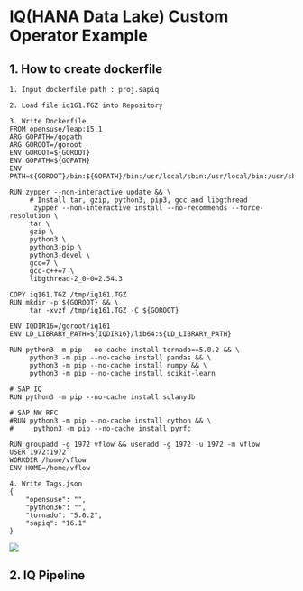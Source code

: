 # IQ(HANA Data Lake) Custom Operator Example

## 1. How to create dockerfile
    
    1. Input dockerfile path : proj.sapiq
    
    2. Load file iq161.TGZ into Repository
    
    3. Write Dockerfile
    FROM opensuse/leap:15.1
    ARG GOPATH=/gopath
    ARG GOROOT=/goroot
    ENV GOROOT=${GOROOT}
    ENV GOPATH=${GOPATH}
    ENV PATH=${GOROOT}/bin:${GOPATH}/bin:/usr/local/sbin:/usr/local/bin:/usr/sbin:/usr/bin:/sbin:/bin

    RUN zypper --non-interactive update && \
         # Install tar, gzip, python3, pip3, gcc and libgthread
          zypper --non-interactive install --no-recommends --force-resolution \
         tar \
         gzip \
         python3 \
         python3-pip \
         python3-devel \
         gcc=7 \
         gcc-c++=7 \
         libgthread-2_0-0=2.54.3

    COPY iq161.TGZ /tmp/iq161.TGZ
    RUN mkdir -p ${GOROOT} && \
         tar -xvzf /tmp/iq161.TGZ -C ${GOROOT}

    ENV IQDIR16=/goroot/iq161
    ENV LD_LIBRARY_PATH=${IQDIR16}/lib64:${LD_LIBRARY_PATH}

    RUN python3 -m pip --no-cache install tornado==5.0.2 && \
         python3 -m pip --no-cache install pandas && \
         python3 -m pip --no-cache install numpy && \
         python3 -m pip --no-cache install scikit-learn

    # SAP IQ
    RUN python3 -m pip --no-cache install sqlanydb

    # SAP NW RFC
    #RUN python3 -m pip --no-cache install cython && \
    #     python3 -m pip --no-cache install pyrfc

    RUN groupadd -g 1972 vflow && useradd -g 1972 -u 1972 -m vflow
    USER 1972:1972
    WORKDIR /home/vflow
    ENV HOME=/home/vflow
    
    4. Write Tags.json
    {
        "opensuse": "",
        "python36": "",
        "tornado": "5.0.2",
        "sapiq": "16.1"
    }
![](IQ/Images/dockerfile.png)<br>

## 2. IQ Pipeline

